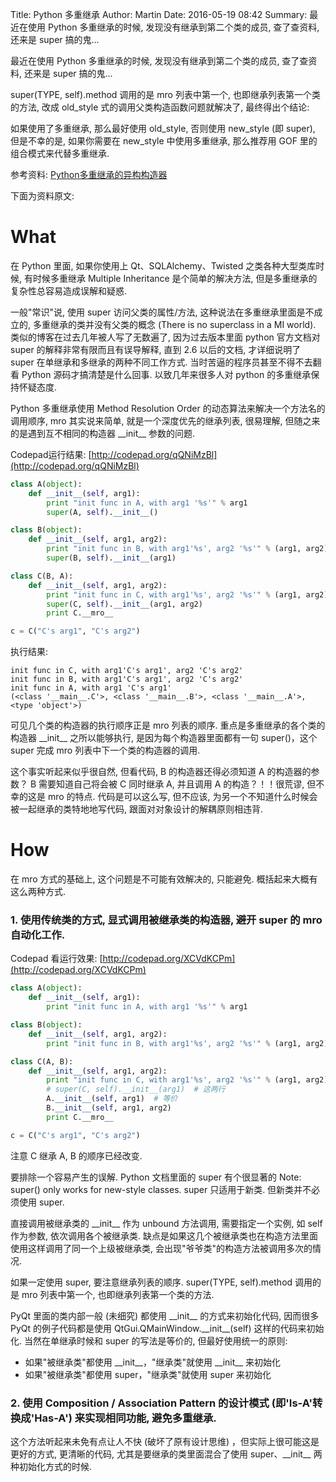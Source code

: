 Title: Python 多重继承
Author: Martin
Date: 2016-05-19 08:42
Summary: 最近在使用 Python 多重继承的时候, 发现没有继承到第二个类的成员, 查了查资料, 还来是 super 搞的鬼...

最近在使用 Python 多重继承的时候, 发现没有继承到第二个类的成员, 查了查资料, 还来是 super 搞的鬼...

super(TYPE, self).method 调用的是 mro 列表中第一个, 也即继承列表第一个类的方法, 改成 old\_style 式的调用父类构造函数问题就解决了, 最终得出个结论:

如果使用了多重继承, 那么最好使用 old\_style, 否则使用 new\_style (即 super), 但是不幸的是, 如果你需要在 new\_style 中使用多重继承, 那么推荐用 GOF 里的组合模式来代替多重继承.

参考资料: [Python多重继承的异构构造器](http://blog.ptsang.net/constructors_with_different_arguments_in_python_multiinheri_class)

下面为资料原文:

# What
在 Python 里面, 如果你使用上 Qt、SQLAlchemy、Twisted 之类各种大型类库时候, 有时候多重继承 Multiple Inheritance 是个简单的解决方法, 但是多重继承的复杂性总容易造成误解和疑惑.

一般"常识"说, 使用 super 访问父类的属性/方法, 这种说法在多重继承里面是不成立的, 多重继承的类并没有父类的概念 (There is no superclass in a MI world). 类似的博客在过去几年被人写了无数遍了, 因为过去版本里面 python 官方文档对 super 的解释非常有限而且有误导解释, 直到 2.6 以后的文档, 才详细说明了 super 在单继承和多继承的两种不同工作方式. 当时苦逼的程序员甚至不得不去翻看 Python 源码才搞清楚是什么回事. 以致几年来很多人对 python 的多重继承保持怀疑态度.

Python 多重继承使用 Method Resolution Order 的动态算法来解决一个方法名的调用顺序, mro 其实说来简单, 就是一个深度优先的继承列表, 很易理解, 但随之来的是遇到互不相同的构造器 \_\_init\_\_ 参数的问题.

Codepad运行结果: [http://codepad.org/qQNiMzBl](http://codepad.org/qQNiMzBl)

```python
class A(object):
    def __init__(self, arg1):
        print "init func in A, with arg1 '%s'" % arg1
        super(A, self).__init__()

class B(object):
    def __init__(self, arg1, arg2):
        print "init func in B, with arg1'%s', arg2 '%s'" % (arg1, arg2)
        super(B, self).__init__(arg1)

class C(B, A):
    def __init__(self, arg1, arg2):
        print "init func in C, with arg1'%s', arg2 '%s'" % (arg1, arg2)
        super(C, self).__init__(arg1, arg2)
        print C.__mro__

c = C("C's arg1", "C's arg2")
```

执行结果:

```
init func in C, with arg1'C's arg1', arg2 'C's arg2'
init func in B, with arg1'C's arg1', arg2 'C's arg2'
init func in A, with arg1 'C's arg1'
(<class '__main__.C'>, <class '__main__.B'>, <class '__main__.A'>, <type 'object'>)
```

可见几个类的构造器的执行顺序正是 mro 列表的顺序. 重点是多重继承的各个类的构造器 \_\_init\_\_ 之所以能够执行, 是因为每个构造器里面都有一句 super()，这个 super 完成 mro 列表中下一个类的构造器的调用.

这个事实听起来似乎很自然, 但看代码, B 的构造器还得必须知道 A 的构造器的参数？ B 需要知道自己将会被 C 同时继承 A, 并且调用 A 的构造？！！很荒谬, 但不幸的这是 mro 的特点. 代码是可以这么写, 但不应该, 为另一个不知道什么时候会被一起继承的类特地地写代码, 跟面对对象设计的解耦原则相违背.

# How

在 mro 方式的基础上, 这个问题是不可能有效解决的, 只能避免. 概括起来大概有这么两种方式.

### 1. 使用传统类的方式, 显式调用被继承类的构造器, 避开 super 的 mro 自动化工作.

Codepad 看运行效果: [http://codepad.org/XCVdKCPm](http://codepad.org/XCVdKCPm)

```python
class A(object):
    def __init__(self, arg1):
        print "init func in A, with arg1 '%s'" % arg1

class B(object):
    def __init__(self, arg1, arg2):
        print "init func in B, with arg1'%s', arg2 '%s'" % (arg1, arg2)

class C(A, B):
    def __init__(self, arg1, arg2):
        print "init func in C, with arg1'%s', arg2 '%s'" % (arg1, arg2)
        # super(C, self).__init__(arg1)  # 这两行
        A.__init__(self, arg1)  # 等价
        B.__init__(self, arg1, arg2)
        print C.__mro__

c = C("C's arg1", "C's arg2")
```

注意 C 继承 A, B 的顺序已经改变.

要排除一个容易产生的误解. Python 文档里面的 super 有个很显著的 Note: super() only works for new-style classes. super 只适用于新类. 但新类并不必须使用 super.

直接调用被继承类的 \_\_init\_\_ 作为 unbound 方法调用, 需要指定一个实例, 如 self 作为参数, 依次调用各个被继承类. 缺点是如果这几个被继承类也在构造方法里面使用这样调用了同一个上级被继承类, 会出现"爷爷类"的构造方法被调用多次的情况.

如果一定使用 super, 要注意继承列表的顺序. super(TYPE, self).method 调用的是 mro 列表中第一个, 也即继承列表第一个类的方法.

PyQt 里面的类内部一般 (未细究) 都使用 \_\_init\_\_ 的方式来初始化代码, 因而很多 PyQt 的例子代码都是使用 QtGui.QMainWindow.\_\_init\_\_(self) 这样的代码来初始化. 当然在单继承时候和 super 的写法是等价的, 但最好使用统一的原则:

- 如果"被继承类"都使用 \_\_init\_\_，"继承类"就使用 \_\_init\_\_ 来初始化
- 如果"被继承类"都使用 super，"继承类"就使用 super 来初始化

### 2. 使用 Composition / Association Pattern 的设计模式 (即'Is-A'转换成'Has-A') 来实现相同功能, 避免多重继承.
这个方法听起来未免有点让人不快 (破坏了原有设计思维) ，但实际上很可能这是更好的方式, 更清晰的代码, 尤其是要继承的类里面混合了使用 super、\_\_init\_\_ 两种初始化方式的时候.
